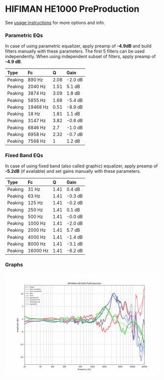 # HIFIMAN HE1000 PreProduction
See [usage instructions](https://github.com/jaakkopasanen/AutoEq#usage) for more options and info.

### Parametric EQs
In case of using parametric equalizer, apply preamp of **-4.9dB** and build filters manually
with these parameters. The first 5 filters can be used independently.
When using independent subset of filters, apply preamp of **-4.9 dB**.

| Type    | Fc       |    Q | Gain    |
|:--------|:---------|:-----|:--------|
| Peaking | 890 Hz   | 2.08 | -2.0 dB |
| Peaking | 2040 Hz  | 1.51 | 5.1 dB  |
| Peaking | 3874 Hz  | 3.09 | 1.8 dB  |
| Peaking | 5855 Hz  | 1.68 | -5.4 dB |
| Peaking | 19468 Hz | 0.51 | -8.9 dB |
| Peaking | 18 Hz    | 1.81 | 1.1 dB  |
| Peaking | 3147 Hz  | 3.82 | -0.6 dB |
| Peaking | 6846 Hz  | 2.7  | -1.0 dB |
| Peaking | 6958 Hz  | 2.32 | -0.7 dB |
| Peaking | 7568 Hz  | 1    | 1.2 dB  |

### Fixed Band EQs
In case of using fixed band (also called graphic) equalizer, apply preamp of **-5.2dB**
(if available) and set gains manually with these parameters.

| Type    | Fc       |    Q | Gain    |
|:--------|:---------|:-----|:--------|
| Peaking | 31 Hz    | 1.41 | 0.4 dB  |
| Peaking | 63 Hz    | 1.41 | -0.3 dB |
| Peaking | 125 Hz   | 1.41 | -0.2 dB |
| Peaking | 250 Hz   | 1.41 | 0.1 dB  |
| Peaking | 500 Hz   | 1.41 | -0.0 dB |
| Peaking | 1000 Hz  | 1.41 | -2.0 dB |
| Peaking | 2000 Hz  | 1.41 | 5.7 dB  |
| Peaking | 4000 Hz  | 1.41 | -1.4 dB |
| Peaking | 8000 Hz  | 1.41 | -3.1 dB |
| Peaking | 16000 Hz | 1.41 | -6.2 dB |

### Graphs
![](./HIFIMAN%20HE1000%20PreProduction.png)